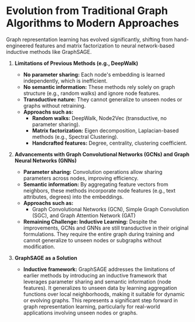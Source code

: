 # Evolution from Traditional Graph Algorithms to Modern Approaches
Graph representation learning has evolved significantly, shifting from hand-engineered features and matrix factorization to neural network-based inductive methods like GraphSAGE.  
1. **Limitations of Previous Methods (e.g., DeepWalk)** 
   * **No parameter sharing:** Each node's embedding is learned independently, which is inefficient.
   * **No semantic information:** These methods rely solely on graph structure (e.g., random walks) and ignore node features.
   * **Transductive nature:** They cannot generalize to unseen nodes or graphs without retraining.
   * **Approachs such as:**
     * **Random walks:** DeepWalk, Node2Vec (transductive, no parameter sharing).
     * **Matrix factorization:** Eigen decomposition, Laplacian-based methods (e.g., Spectral Clustering).
     * **Handcrafted features:** Degree, centrality, clustering coefficient.
       
2. **Advancements with Graph Convolutional Networks (GCNs) and Graph Neural Networks (GNNs)**
   * **Parameter sharing:** Convolution operations allow sharing parameters across nodes, improving efficiency.
   * **Semantic information:** By aggregating feature vectors from neighbors, these methods incorporate node features (e.g., text attributes, degrees) into the embeddings.
   * **Approachs such as:**
     * Graph Convolutional Networks (GCN), Simple Graph Convolution (SGC), and Graph Attention Network (GAT)
   * **Remaining Challenge: Inductive Learning:** Despite the improvements, GCNs and GNNs are still transductive in their original formulations. They require the entire graph during training and cannot generalize to unseen nodes or subgraphs without modification.
       
3. **GraphSAGE as a Solution**
   * **Inductive framework:** GraphSAGE addresses the limitations of earlier methods by introducing an inductive framework that leverages parameter sharing and semantic information (node features). It generalizes to unseen data by learning aggregation functions over local neighborhoods, making it suitable for dynamic or evolving graphs. This represents a significant step forward in graph representation learning, particularly for real-world applications involving unseen nodes or graphs.

